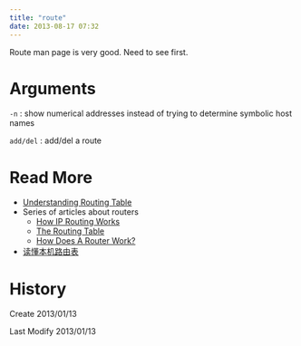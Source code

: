 ```yaml
---
title: "route"
date: 2013-08-17 07:32
---
```



Route man page is very good. Need to see first.

# Arguments #

`-n` : show numerical addresses instead of trying to determine symbolic host names

`add/del` : add/del a route

# Read More #

* [Understanding Routing Table](http://www.cyberciti.biz/faq/what-is-a-routing-table/)
* Series of articles about routers
	+ [How IP Routing Works](http://think-like-a-computer.com/2011/08/24/ip-routing/)
	+ [The Routing Table](http://think-like-a-computer.com/2011/08/24/the-routing-table/)
	+ [How Does A Router Work?](http://think-like-a-computer.com/2011/07/18/how-routing-works/)
* [读懂本机路由表](http://www.cnblogs.com/wangchunlei/archive/2012/06/19/2554741.html)

# History #

Create 2013/01/13

Last Modify 2013/01/13
